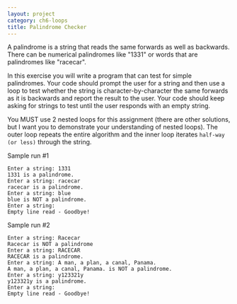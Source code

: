 ```yaml
---
layout: project
category: ch6-loops
title: Palindrome Checker
---
```

A palindrome is a string that reads the same forwards as well as backwards. There can be numerical palindromes like "1331" or words that are palindromes like "racecar".

In this exercise you will write a program that can test for simple palindromes. Your code should prompt the user for a string and then use a loop to test whether the string is character­-by-­character the same forwards as it is backwards and report the result to the user. Your code should keep asking for strings to test until the user responds with an empty string.

You MUST use 2 nested loops for this assignment (there are other solutions, but I want you to demonstrate your understanding of nested loops). The outer loop repeats the entire algorithm and the inner loop iterates ```half-way (or less)``` through the string.

Sample run #1
```
Enter a string: 1331
1331 is a palindrome.
Enter a string: racecar
racecar is a palindrome.
Enter a string: blue
blue is NOT a palindrome.
Enter a string:
Empty line read - Goodbye!
```
Sample run #2
```
Enter a string: Racecar
Racecar is NOT a palindrome
Enter a string: RACECAR
RACECAR is a palindrome.
Enter a string: A man, a plan, a canal, Panama.
A man, a plan, a canal, Panama. is NOT a palindrome.
Enter a string: y123321y
y123321y is a palindrome.
Enter a string:
Empty line read - Goodbye!
```
